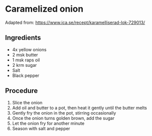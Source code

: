# Caramelized onion
Adapted from: https://www.ica.se/recept/karamelliserad-lok-729013/
## Ingredients
- 4x yellow onions
- 2 msk butter
- 1 msk raps oil
- 2 krm sugar
- Salt
- Black pepper
## Procedure
1. Slice the onion
2. Add oil and butter to a pot, then heat it gently until the butter melts
3. Gently fry the onion in the pot, stirring occasionally
4. Once the onion turns golden brown, add the sugar
5. Let the onion fry for another minute
6. Season with salt and pepper

